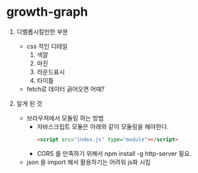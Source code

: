 # growth-graph

1. 디벨롭시킬만한 부분
    - css 적인 디테일
        1. 색깔
        2. 마진
        3. 라운드표시
        4. 타이틀
    - fetch로 데이터 긁어오면 어때?

2. 알게 된 것
    - 브라우져에서 모듈링 하는 방법
        - 자바스크립트 모듈은 아래와 같이 모듈링을 해야한다.
            ```html
            <script src="index.js" type="module"></script>
            ```
        - CORS 를 만족하기 위해서 npm install -g http-server 필요.
    - json 을 import 해서 활용하기는 어려워 js화 시킴